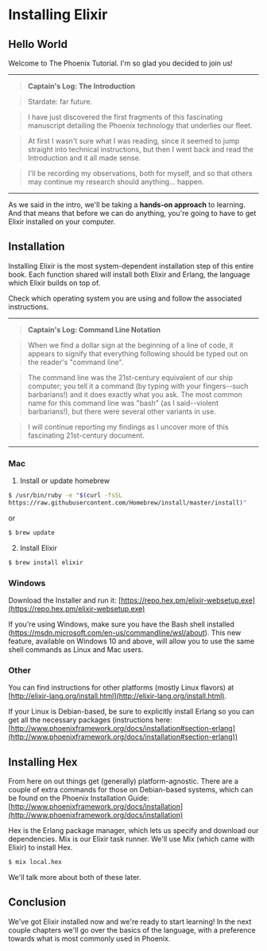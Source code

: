 # Installing Elixir

## Hello World

Welcome to The Phoenix Tutorial.  I'm so glad you decided to join us!

---

> **Captain's Log: The Introduction**

> Stardate: far future.

> I have just discovered the first fragments of this fascinating manuscript detailing the Phoenix technology that underlies our fleet.

> At first I wasn't sure what I was reading, since it seemed to jump straight into technical instructions, but then I went back and read the Introduction and it all made sense.

> I'll be recording my observations, both for myself, and so that others may continue my research should anything... happen.

---

As we said in the intro, we'll be taking a **hands-on approach** to learning.  And that means that before we can do anything, you're going to have to get Elixir installed on your computer.

## Installation

Installing Elixir is the most system-dependent installation step of this entire book.  Each function shared will install both Elixir and Erlang, the language which Elixir builds on top of.

Check which operating system you are using and follow the associated instructions.

---

> **Captain's Log: Command Line Notation**

> When we find a dollar sign at the beginning of a line of code, it appears to signify that everything following should be typed out on the reader's "command line".

> The command line was the 21st-century equivalent of our ship computer; you tell it a command (by typing with your fingers--such barbarians!) and it does exactly what you ask.  The most common name for this command line was "bash" (as I said--violent barbarians!), but there were several other variants in use.

> I will continue reporting my findings as I uncover more of this fascinating 21st-century document.

---


### Mac

1. Install or update homebrew

```bash
$ /usr/bin/ruby -e "$(curl -fsSL
https://raw.githubusercontent.com/Homebrew/install/master/install)"
```

or

```bash
$ brew update
```

2. Install Elixir

```bash
$ brew install elixir
```

### Windows

Download the Installer and run it: [https://repo.hex.pm/elixir-websetup.exe](https://repo.hex.pm/elixir-websetup.exe)

If you're using Windows, make sure you have the Bash shell installed (https://msdn.microsoft.com/en-us/commandline/wsl/about).  This new feature, available on Windows 10 and above, will allow you to use the same shell commands as Linux and Mac users.

### Other

You can find instructions for other platforms (mostly Linux flavors) at [http://elixir-lang.org/install.html](http://elixir-lang.org/install.html).

If your Linux is Debian-based, be sure to explicitly install Erlang so you can get all the necessary packages (instructions here:
[http://www.phoenixframework.org/docs/installation#section-erlang](http://www.phoenixframework.org/docs/installation#section-erlang))

## Installing Hex

From here on out things get (generally) platform-agnostic.  There are a couple of extra commands for those on Debian-based systems, which can be found on the Phoenix Installation Guide: [http://www.phoenixframework.org/docs/installation](http://www.phoenixframework.org/docs/installation)

Hex is the Erlang package manager, which lets us specify and download our dependencies.  Mix is our Elixir task runner.  We'll use Mix (which came with Elixir) to install Hex.

```bash
$ mix local.hex
```

We'll talk more about both of these later.

## Conclusion

We've got Elixir installed now and we're ready to start learning!  In the next couple chapters we'll go over the basics of the language, with a preference towards what is most commonly used in Phoenix.
